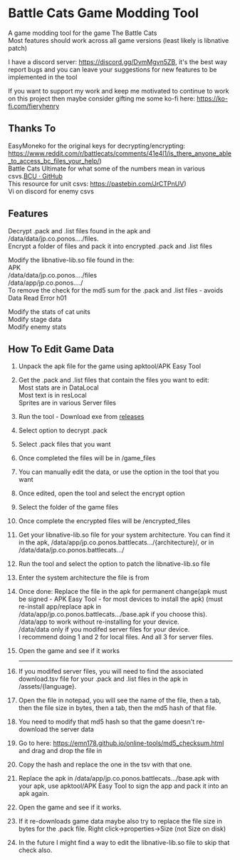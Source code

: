 # Battle Cats Game Modding Tool

A game modding tool for the game The Battle Cats<br>
Most features should work across all game versions (least likely is libnative patch)

I have a discord server: https://discord.gg/DvmMgvn5ZB, it's the best way report bugs and you can leave your suggestions for new features to be implemented in the tool

If you want to support my work and keep me motivated to continue to work on this project then maybe consider gifting me some ko-fi here: https://ko-fi.com/fieryhenry

## Thanks To

EasyMoneko for the original keys for decrypting/encrypting: https://www.reddit.com/r/battlecats/comments/41e4l1/is_there_anyone_able_to_access_bc_files_your_help/)<br>
Battle Cats Ultimate for what some of the numbers mean in various csvs.[BCU · GitHub](https://github.com/battlecatsultimate)<br>
This resource for unit csvs: https://pastebin.com/JrCTPnUV)<br>
Vi on discord for enemy csvs<br>

## Features

Decrypt .pack and .list files found in the apk and /data/data/jp.co.ponos..../files.<br>
Encrypt a folder of files and pack it into encrypted .pack and .list files<br>

Modify the libnative-lib.so file found in the:<br>
APK<br>
/data/data/jp.co.ponos..../files<br>
/data/app/jp.co.ponos..../<br>
To remove the check for the md5 sum for the .pack and .list files - avoids Data Read Error h01

Modify the stats of cat units<br>
Modify stage data<br>
Modify enemy stats<br>

## How To Edit Game Data

1. Unpack the apk file for the game using apktool/APK Easy Tool

2. Get the .pack and .list files that contain the files you want to edit:<br>
   Most stats are in DataLocal<br>
   Most text is in resLocal<br>
   Sprites are in various Server files<br>

3. Run the tool - Download exe from [releases](https://github.com/fieryhenry/Battle-Cats-Game-Modder/releases)

4. Select option to decrypt .pack

5. Select .pack files that you want

6. Once completed the files will be in /game_files

7. You can manually edit the data, or use the option in the tool that you want

8. Once edited, open the tool and select the encrypt option

9. Select the folder of the game files

10. Once complete the encrypted files will be /encrypted_files

11. Get your libnative-lib.so file for your system architecture. You can find it in the apk, /data/app/jp.co.ponos.battlecats.../{architecture}/, or in /data/data/jp.co.ponos.battlecats.../

12. Run the tool and select the option to patch the libnative-lib.so file

13. Enter the system architecture the file is from

14. Once done:
      Replace the file in the apk for permanent change(apk must be signed - APK Easy Tool - for most devices to install the apk) (must re-install app/replace apk in /data/app/jp.co.ponos.battlecats.../base.apk if you choose this).<br>
      /data/app to work without re-installing for your device.<br>
      /data/data only if you modifed server files for your device.<br>
    I recommend doing 1 and 2 for local files. And all 3 for server files.

15. Open the game and see if it works
    
    ---

16. If you modifed server files, you will need to find the associated download.tsv file for your .pack and .list files in the apk in /assets/{language}.

17. Open the file in notepad, you will see the name of the file, then a tab, then the file size in bytes, then a tab, then the md5 hash of that file.

18. You need to modify that md5 hash so that the game doesn't re-download the server data

19. Go to here: https://emn178.github.io/online-tools/md5_checksum.html and drag and drop the file in

20. Copy the hash and replace the one in the tsv with that one.

21. Replace the apk in /data/app/jp.co.ponos.battlecats.../base.apk with your apk, use apktool/APK Easy Tool to sign the app and pack it into an apk again.

22. Open the game and see if it works.

23. If it re-downloads game data maybe also try to replace the file size in bytes for the .pack file. Right click->properties->Size (not Size on disk)

24. In the future I might find a way to edit the libnative-lib.so file to skip that check also.
